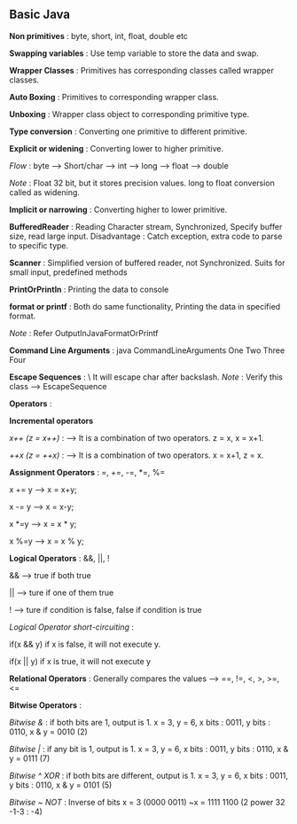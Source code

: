 ## Basic Java
**Non primitives** : byte, short, int, float, double etc

**Swapping variables** : Use temp variable to store the data and swap.

**Wrapper Classes** : Primitives has corresponding classes called wrapper classes.

**Auto Boxing** : Primitives to corresponding wrapper class.

**Unboxing** : Wrapper class object to corresponding primitive type.

**Type conversion** : Converting one primitive to different primitive.

**Explicit or widening** : Converting lower to higher primitive.

*Flow* : byte --> Short/char --> int --> long --> float --> double

*Note* : Float 32 bit, but it stores precision values. long to float conversion called as 
widening.

**Implicit or narrowing** : Converting higher to lower primitive.

**BufferedReader** : Reading Character stream, Synchronized, Specify buffer size, read
large input. Disadvantage : Catch exception, extra code to parse to specific type.

**Scanner** : Simplified version of buffered reader, not Synchronized. Suits for small input,
predefined methods

**PrintOrPrintln** : Printing the data to console

**format or printf** : Both do same functionality, Printing the data in specified format.

*Note* : Refer OutputInJavaFormatOrPrintf

**Command Line Arguments** : java CommandLineArguments One Two Three Four

**Escape Sequences** : \ It will escape char after backslash.
*Note* : Verify this class --> EscapeSequence

**Operators** : 

**Incremental operators**

*x++ (z = x++)* : --> It is a combination of two operators. z = x, x = x+1.

*++x (z = ++x)* : --> It is a combination of two operators. x = x+1, z = x.

**Assignment Operators** : =, +=, -=, *=, %=

x += y --> x = x+y;

x -= y --> x = x-y;

x *=y --> x = x * y;

x %=y --> x = x % y;

**Logical Operators** : &&, ||, !

&& --> true if both true 

|| --> ture if one of them true

! --> ture if condition is false, false if condition is true

*Logical Operator short-circuiting* : 

if(x && y) if x is false, it will not execute y.

if(x || y) if x is true, it will not execute y

**Relational Operators** : Generally compares the values --> ==, !=, <, >, >=, <=

**Bitwise Operators** : 

*Bitwise &* : if both bits are 1, output is 1.
  x = 3, y = 6, x bits : 0011, y bits : 0110, x & y = 0010 (2)

*Bitwise |* : if any bit is 1, output is 1.
    x = 3, y = 6, x bits : 0011, y bits : 0110, x & y = 0111 (7)

*Bitwise ^ XOR* : if both bits are different, output is 1.
    x = 3, y = 6, x bits : 0011, y bits : 0110, x & y = 0101 (5)

*Bitwise ~ NOT* : Inverse of bits 
    x = 3 (0000 0011) ~x = 1111 1100 (2 power 32 -1-3 : -4)
  
